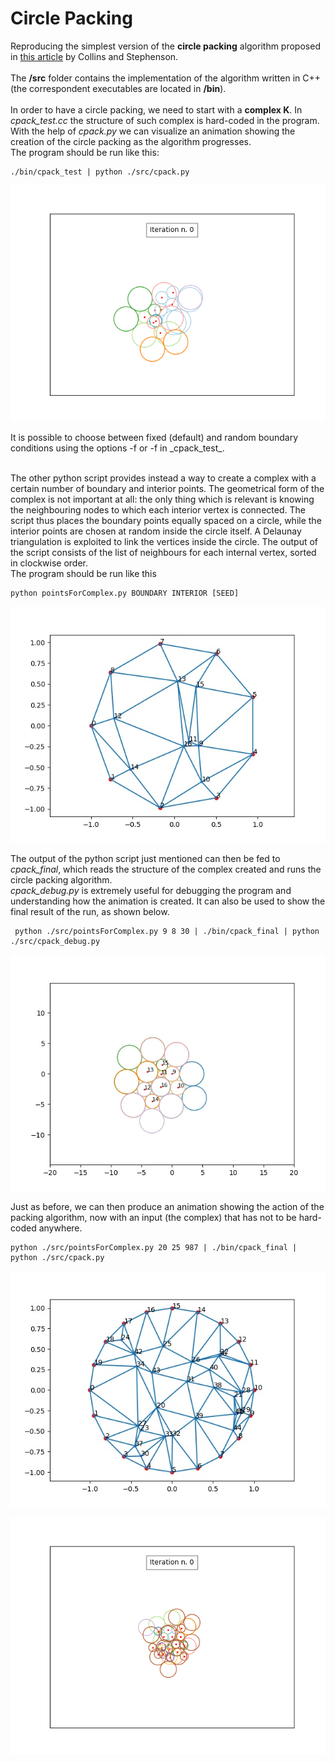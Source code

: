 # Circle Packing
Reproducing the simplest version of the **circle packing** algorithm proposed in [this article](https://www.sciencedirect.com/science/article/pii/S0925772102000998)
by Collins and Stephenson.</br></br>
The **/src** folder contains the implementation of the algorithm written in C++ (the correspondent executables are located in **/bin**).</br></br>
In order to have a circle packing, we need to start with a **complex K**. In _cpack\_test.cc_ the structure of such complex is hard-coded in the program.</br>
With the help of _cpack.py_ we can visualize an animation showing the creation of the circle packing as the algorithm progresses.<br>
The program should be run like this:
```
./bin/cpack_test | python ./src/cpack.py
```
<p align="center">
<img src="https://github.com/amanitta/circlePacking/blob/master/cpack_01.gif"/>
</p>
It is possible to choose between fixed (default) and random boundary conditions using the options -f or -f in _cpack_test_.</br></br>

The other python script provides instead a way to create a complex with a certain number of boundary and interior points. The geometrical form of the complex is not important at all: the only thing which is relevant is knowing the neighbouring nodes to which each interior vertex is connected. The script thus places the boundary points equally spaced on a circle, while the interior points are chosen at random inside the circle itself. A Delaunay triangulation is exploited to link the vertices inside the circle. The output of the script consists of the list of neighbours for each internal vertex, sorted in clockwise order.</br>
The program should be run like this
```
python pointsForComplex.py BOUNDARY INTERIOR [SEED]
```
<p align="center">
  <img src="https://github.com/amanitta/circlePacking/blob/master/complex.jpg">
</p>

The output of the python script just mentioned can then be fed to _cpack_final_, which reads the structure of the complex created and runs the circle packing algorithm.</br>
_cpack_debug.py_ is extremely useful for debugging the program and understanding how the animation is created. It can also be used to show the final result of the run, as shown below.
```
 python ./src/pointsForComplex.py 9 8 30 | ./bin/cpack_final | python ./src/cpack_debug.py 
```
<p align="center">
  <img src="https://github.com/amanitta/circlePacking/blob/master/cpack_debug.jpg">
</p>

Just as before, we can then produce an animation showing the action of the packing algorithm, now with an input (the complex) that has not to be hard-coded anywhere.
```
python ./src/pointsForComplex.py 20 25 987 | ./bin/cpack_final | python ./src/cpack.py 
```
<p align="center">
<img src="https://github.com/amanitta/circlePacking/blob/master/complex_final.jpg"/>
</p>
<p align="center">
<img src="https://github.com/amanitta/circlePacking/blob/master/cpack_final.gif"/>
</p>

